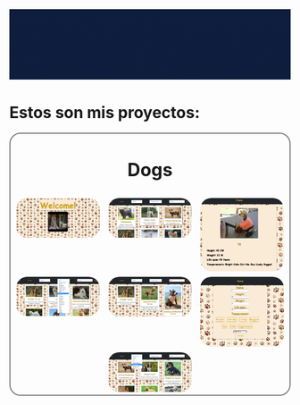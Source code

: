 <style>
    .flex{
        display: flex;
        flex-direction: row;
        flex-wrap: wrap;
        align-content: flex-end;
        justify-content: space-evenly;
        align-items: stretch;
        width: 100%;
    }
    .im{
        margin: 5px;
        width: 30%;
        height: 30%;
        border-radius: 20px;
    }
    .vo{
        display: flex;
        flex-direction: column;
        flex-wrap: nowrap;
        align-items: center;
        justify-content: space-evenly;
        align-content: space-between;
        border: 2px solid grey;
        border-radius: 20px;
    }
    h2{
        font-size: 2rem;
    }
</style>
<img src="./SRC/Hola, Mucho gusto.gif"/>

<h1>Estos son mis proyectos:</h1>

<div class='vo'>
    <h2>Dogs</h2>
    <div class='flex'>
        <img class='im' src="./SRC/landingpage.png"/>
        <img class='im' src="./SRC/home.png"/>
        <img class='im' src="./SRC/Detail.png"/>
        <img class='im' src="./SRC/temperament.png"/>
        <img class='im' src="./SRC/Busqueda.png"/>
        <img class='im' src="./SRC/create.png"/>
        <img class='im' src="./SRC/ord.png"/>
    </div>
</div>
